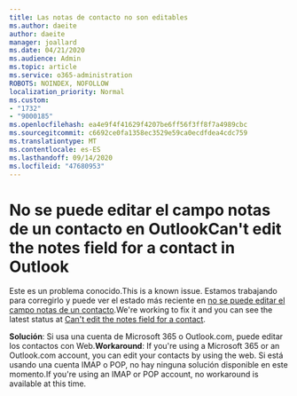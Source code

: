 ```yaml
---
title: Las notas de contacto no son editables
ms.author: daeite
author: daeite
manager: joallard
ms.date: 04/21/2020
ms.audience: Admin
ms.topic: article
ms.service: o365-administration
ROBOTS: NOINDEX, NOFOLLOW
localization_priority: Normal
ms.custom:
- "1732"
- "9000185"
ms.openlocfilehash: ea4e9f4f41629f4207be6ff56f3ff8f7a4989cbc
ms.sourcegitcommit: c6692ce0fa1358ec3529e59ca0ecdfdea4cdc759
ms.translationtype: MT
ms.contentlocale: es-ES
ms.lasthandoff: 09/14/2020
ms.locfileid: "47680953"
---
```

# <a name="cant-edit-the-notes-field-for-a-contact-in-outlook"></a><span data-ttu-id="cddcd-102">No se puede editar el campo notas de un contacto en Outlook</span><span class="sxs-lookup"><span data-stu-id="cddcd-102">Can't edit the notes field for a contact in Outlook</span></span>

<span data-ttu-id="cddcd-103">Este es un problema conocido.</span><span class="sxs-lookup"><span data-stu-id="cddcd-103">This is a known issue.</span></span> <span data-ttu-id="cddcd-104">Estamos trabajando para corregirlo y puede ver el estado más reciente en [no se puede editar el campo notas de un contacto](https://support.office.com/article/fb8394ce-04ce-48b5-bae4-be46f77f10fe).</span><span class="sxs-lookup"><span data-stu-id="cddcd-104">We're working to fix it and you can see the latest status at [Can't edit the notes field for a contact](https://support.office.com/article/fb8394ce-04ce-48b5-bae4-be46f77f10fe).</span></span>

<span data-ttu-id="cddcd-105">**Solución**: Si usa una cuenta de Microsoft 365 o Outlook.com, puede editar los contactos con Web.</span><span class="sxs-lookup"><span data-stu-id="cddcd-105">**Workaround**: If you're using a Microsoft 365 or an Outlook.com account, you can edit your contacts by using the web.</span></span> <span data-ttu-id="cddcd-106">Si está usando una cuenta IMAP o POP, no hay ninguna solución disponible en este momento.</span><span class="sxs-lookup"><span data-stu-id="cddcd-106">If you're using an IMAP or POP account, no workaround is available at this time.</span></span>